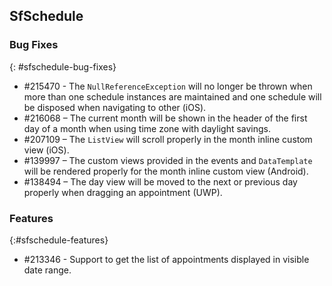 ## SfSchedule

### Bug Fixes
{: #sfschedule-bug-fixes}

* \#215470 - The `NullReferenceException` will no longer be thrown when more than one schedule instances are maintained and one schedule will be disposed when navigating to other (iOS).
* \#216068 – The current month will be shown in the header of the first day of a month when using time zone with daylight savings.
* \#207109 – The `ListView` will scroll properly in the month inline custom view (iOS).
* \#139997 – The custom views provided in the events and `DataTemplate` will be rendered properly for the month inline custom view (Android).
* \#138494 – The day view will be moved to the next or previous day properly when dragging an appointment (UWP).

### Features
{:#sfschedule-features}

* \#213346 - Support to get the list of appointments displayed in visible date range.